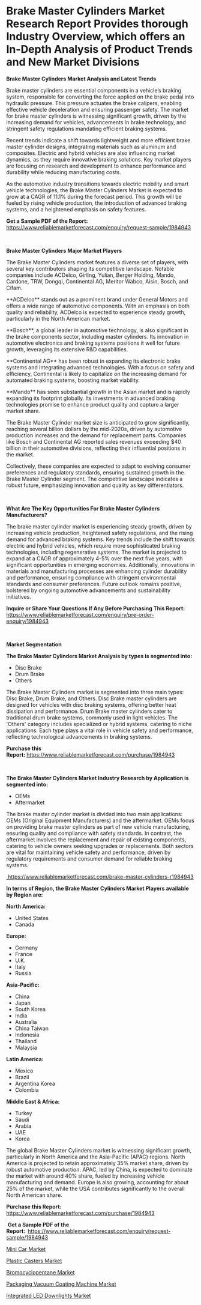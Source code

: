 <p><h1>Brake Master Cylinders Market Research Report Provides thorough Industry Overview, which offers an In-Depth Analysis of Product Trends and New Market Divisions</h1></p><p><strong>Brake Master Cylinders Market Analysis and Latest Trends</strong></p>
<p><p>Brake master cylinders are essential components in a vehicle’s braking system, responsible for converting the force applied on the brake pedal into hydraulic pressure. This pressure actuates the brake calipers, enabling effective vehicle deceleration and ensuring passenger safety. The market for brake master cylinders is witnessing significant growth, driven by the increasing demand for vehicles, advancements in brake technology, and stringent safety regulations mandating efficient braking systems.</p><p>Recent trends indicate a shift towards lightweight and more efficient brake master cylinder designs, integrating materials such as aluminum and composites. Electric and hybrid vehicles are also influencing market dynamics, as they require innovative braking solutions. Key market players are focusing on research and development to enhance performance and durability while reducing manufacturing costs.</p><p>As the automotive industry transitions towards electric mobility and smart vehicle technologies, the Brake Master Cylinders Market is expected to grow at a CAGR of 11.1% during the forecast period. This growth will be fueled by rising vehicle production, the introduction of advanced braking systems, and a heightened emphasis on safety features.</p></p>
<p><strong>Get a Sample PDF of the Report:&nbsp;</strong> <a href="https://www.reliablemarketforecast.com/enquiry/request-sample/1984943?utm_campaign=1110&utm_medium=2&utm_source=Github&utm_content=ia&utm_term=02112024&utm_id=brake-master-cylinders">https://www.reliablemarketforecast.com/enquiry/request-sample/1984943</a></p>
<p>&nbsp;</p>
<p><strong>Brake Master Cylinders Major Market Players</strong></p>
<p><p>The Brake Master Cylinders market features a diverse set of players, with several key contributors shaping its competitive landscape. Notable companies include ACDelco, Girling, Yulian, Berger Holding, Mando, Cardone, TRW, Dongqi, Continental AG, Meritor Wabco, Aisin, Bosch, and Cifam. </p><p>**ACDelco** stands out as a prominent brand under General Motors and offers a wide range of automotive components. With an emphasis on both quality and reliability, ACDelco is expected to experience steady growth, particularly in the North American market.</p><p>**Bosch**, a global leader in automotive technology, is also significant in the brake components sector, including master cylinders. Its innovation in automotive electronics and braking systems positions it well for future growth, leveraging its extensive R&D capabilities.</p><p>**Continental AG** has been robust in expanding its electronic brake systems and integrating advanced technologies. With a focus on safety and efficiency, Continental is likely to capitalize on the increasing demand for automated braking systems, boosting market viability.</p><p>**Mando** has seen substantial growth in the Asian market and is rapidly expanding its footprint globally. Its investments in advanced braking technologies promise to enhance product quality and capture a larger market share.</p><p>The Brake Master Cylinder market size is anticipated to grow significantly, reaching several billion dollars by the mid-2020s, driven by automotive production increases and the demand for replacement parts. Companies like Bosch and Continental AG reported sales revenues exceeding $40 billion in their automotive divisions, reflecting their influential positions in the market.</p><p>Collectively, these companies are expected to adapt to evolving consumer preferences and regulatory standards, ensuring sustained growth in the Brake Master Cylinder segment. The competitive landscape indicates a robust future, emphasizing innovation and quality as key differentiators.</p></p>
<p>&nbsp;</p>
<p><strong>What Are The Key Opportunities For Brake Master Cylinders Manufacturers?</strong></p>
<p><p>The brake master cylinder market is experiencing steady growth, driven by increasing vehicle production, heightened safety regulations, and the rising demand for advanced braking systems. Key trends include the shift towards electric and hybrid vehicles, which require more sophisticated braking technologies, including regenerative systems. The market is projected to expand at a CAGR of approximately 4-5% over the next five years, with significant opportunities in emerging economies. Additionally, innovations in materials and manufacturing processes are enhancing cylinder durability and performance, ensuring compliance with stringent environmental standards and consumer preferences. Future outlook remains positive, bolstered by ongoing automotive advancements and sustainability initiatives.</p></p>
<p><strong>Inquire or Share Your Questions If Any Before Purchasing This Report:</strong> <a href="https://www.reliablemarketforecast.com/enquiry/pre-order-enquiry/1984943?utm_campaign=1110&utm_medium=2&utm_source=Github&utm_content=ia&utm_term=02112024&utm_id=brake-master-cylinders">https://www.reliablemarketforecast.com/enquiry/pre-order-enquiry/1984943</a></p>
<p>&nbsp;</p>
<p><strong>Market Segmentation</strong></p>
<p><strong>The Brake Master Cylinders Market Analysis by types is segmented into:</strong></p>
<p><ul><li>Disc Brake</li><li>Drum Brake</li><li>Others</li></ul></p>
<p><p>The Brake Master Cylinders market is segmented into three main types: Disc Brake, Drum Brake, and Others. Disc Brake master cylinders are designed for vehicles with disc braking systems, offering better heat dissipation and performance. Drum Brake master cylinders cater to traditional drum brake systems, commonly used in light vehicles. The 'Others' category includes specialized or hybrid systems, catering to niche applications. Each type plays a vital role in vehicle safety and performance, reflecting technological advancements in braking systems.</p></p>
<p><strong>Purchase this Report:&nbsp;</strong><a href="https://www.reliablemarketforecast.com/purchase/1984943?utm_campaign=1110&utm_medium=2&utm_source=Github&utm_content=ia&utm_term=02112024&utm_id=brake-master-cylinders">https://www.reliablemarketforecast.com/purchase/1984943</a></p>
<p>&nbsp;</p>
<p><strong>The Brake Master Cylinders Market Industry Research by Application is segmented into:</strong></p>
<p><ul><li>OEMs</li><li>Aftermarket</li></ul></p>
<p><p>The brake master cylinder market is divided into two main applications: OEMs (Original Equipment Manufacturers) and the aftermarket. OEMs focus on providing brake master cylinders as part of new vehicle manufacturing, ensuring quality and compliance with safety standards. In contrast, the aftermarket involves the replacement and repair of existing components, catering to vehicle owners seeking upgrades or replacements. Both sectors are vital for maintaining vehicle safety and performance, driven by regulatory requirements and consumer demand for reliable braking systems.</p></p>
<p><a href="https://www.reliablemarketforecast.com/brake-master-cylinders-r1984943?utm_campaign=1110&utm_medium=2&utm_source=Github&utm_content=ia&utm_term=02112024&utm_id=brake-master-cylinders">&nbsp;https://www.reliablemarketforecast.com/brake-master-cylinders-r1984943</a></p>
<p><strong>In terms of Region, the Brake Master Cylinders Market Players available by Region are:</strong></p>
<p>
    <p> <strong> North America: </strong>
        <ul>
            <li>United States</li>
            <li>Canada</li>
        </ul>
        </p> 
    <p> <strong> Europe: </strong>
        <ul>
            <li>Germany</li>
            <li>France</li>
            <li>U.K.</li>
            <li>Italy</li>
            <li>Russia</li>
        </ul>
        </p> 
    <p> <strong> Asia-Pacific: </strong>
        <ul>
            <li>China</li>
            <li>Japan</li>
            <li>South Korea</li>
            <li>India</li>
            <li>Australia</li>
            <li>China Taiwan</li>
            <li>Indonesia</li>
            <li>Thailand</li>
            <li>Malaysia</li>
        </ul>
        </p> 
    <p> <strong> Latin America: </strong>
        <ul>
            <li>Mexico</li>
            <li>Brazil</li>
            <li>Argentina Korea</li>
            <li>Colombia</li>
        </ul>
        </p> 
    <p> <strong> Middle East & Africa: </strong>
        <ul>
            <li>Turkey</li>
            <li>Saudi</li>
            <li>Arabia</li>
            <li>UAE</li>
            <li>Korea</li>
        </ul>
    </p>
    </p>
<p><p>The global Brake Master Cylinders market is witnessing significant growth, particularly in North America and the Asia-Pacific (APAC) regions. North America is projected to retain approximately 35% market share, driven by robust automotive production. APAC, led by China, is expected to dominate the market with around 40% share, fueled by increasing vehicle manufacturing and demand. Europe is also growing, accounting for about 25% of the market, while the USA contributes significantly to the overall North American share.</p></p>
<p><strong>Purchase this Report: </strong><a href="https://www.reliablemarketforecast.com/purchase/1984943?utm_campaign=1110&utm_medium=2&utm_source=Github&utm_content=ia&utm_term=02112024&utm_id=brake-master-cylinders">https://www.reliablemarketforecast.com/purchase/1984943</a></p>
<p>&nbsp;<strong>Get a Sample PDF of the Report:&nbsp;&nbsp;</strong><a href="https://www.reliablemarketforecast.com/enquiry/request-sample/1984943?utm_campaign=1110&utm_medium=2&utm_source=Github&utm_content=ia&utm_term=02112024&utm_id=brake-master-cylinders">https://www.reliablemarketforecast.com/enquiry/request-sample/1984943</a></p>
<p><strong></strong></p>
<p><p><a href="https://github.com/sandygraoj2/Market-Research-Report-List-1/blob/main/mini-car-market.md?utm_campaign=1110&utm_medium=2&utm_source=Github&utm_content=ia&utm_term=02112024&utm_id=brake-master-cylinders">Mini Car Market</a></p><p><a href="https://issuu.com/reportprime-2/docs/plastic-casters-market-size-2030.pp_9322075e1cb2df?utm_campaign=1110&utm_medium=2&utm_source=Github&utm_content=ia&utm_term=02112024&utm_id=brake-master-cylinders">Plastic Casters Market</a></p><p><a href="https://www.linkedin.com/pulse/insights-bromocyclopentane-industry-market-financial-status-ou8jf?utm_campaign=1110&utm_medium=2&utm_source=Github&utm_content=ia&utm_term=02112024&utm_id=brake-master-cylinders">Bromocyclopentane Market</a></p><p><a href="https://issuu.com/reportprime-2/docs/packaging-vacuum-coating-machine-ma_2319c7531b675c?utm_campaign=1110&utm_medium=2&utm_source=Github&utm_content=ia&utm_term=02112024&utm_id=brake-master-cylinders">Packaging Vacuum Coating Machine Market</a></p><p><a href="https://github.com/janelbaub6/Market-Research-Report-List-1/blob/main/integrated-led-downlights-market.md?utm_campaign=1110&utm_medium=2&utm_source=Github&utm_content=ia&utm_term=02112024&utm_id=brake-master-cylinders">Integrated LED Downlights Market</a></p></p>